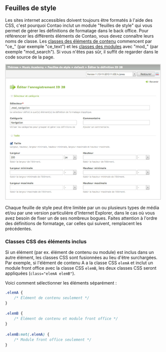 ## Feuilles de style

Les sites internet accessibles doivent toujours être formatés à l'aide des CSS,
c'est pourquoi Contao inclut un module "feuilles de style" qui vous permet de
gérer les définitions de formatage dans le back office. Pour référencer les
différents éléments de Contao, vous devez connaître leurs noms de classe. Les
[classes des éléments de contenu][1] commencent par "ce\_" (par exemple
"ce\_text") et les [classes des modules][2] avec "mod\_"
(par exemple "mod\_search"). Si vous n'êtes pas sûr, il suffit de
regarder dans le code source de la page.

![](images/feuille-de-style.jpg)

Chaque feuille de style peut être limitée par un ou plusieurs types de média
et/ou par une version particulière d'Internet Explorer, dans le cas où vous avez
besoin de fixer un de ses nombreux bogues. Faites attention à l'ordre des
définitions de formatage, car celles qui suivent, remplacent les précédentes.


### Classes CSS des éléments inclus

Si un élément (par ex. élément de contenu ou module) est inclus dans un autre
élément, les classes CSS sont fusionnées au lieu d'être surchargées.
Par exemple, si l'élément de contenu A a la classe CSS `elemA` et inclut un
module front office avec la classe CSS `elemB`, les deux classes CSS seront
appliquées (`class="elemA elemB"`).

Voici comment sélectionner les éléments séparément :

```CSS
.elemA {
    /* Élément de contenu seulement */
}

.elemB {
    /* Élément de contenu et module front office */
}

.elemB:not(.elemA) {
    /* Module front office seulement */
}
```


[1]: ../04-gestion-du-contenu/articles.md#articles
[2]: ../03-gestion-des-pages/modules.md#modules
